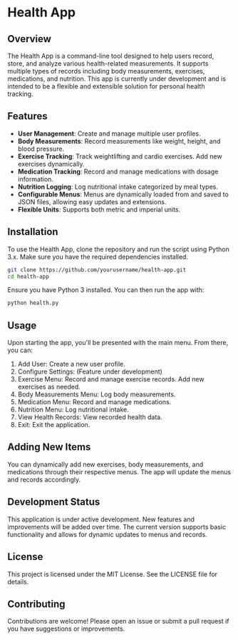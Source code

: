 # Health App

## Overview

The Health App is a command-line tool designed to help users record, store, and analyze various health-related measurements. It supports multiple types of records including body measurements, exercises, medications, and nutrition. This app is currently under development and is intended to be a flexible and extensible solution for personal health tracking.

## Features

- **User Management**: Create and manage multiple user profiles.
- **Body Measurements**: Record measurements like weight, height, and blood pressure.
- **Exercise Tracking**: Track weightlifting and cardio exercises. Add new exercises dynamically.
- **Medication Tracking**: Record and manage medications with dosage information.
- **Nutrition Logging**: Log nutritional intake categorized by meal types.
- **Configurable Menus**: Menus are dynamically loaded from and saved to JSON files, allowing easy updates and extensions.
- **Flexible Units**: Supports both metric and imperial units.

## Installation

To use the Health App, clone the repository and run the script using Python 3.x. Make sure you have the required dependencies installed.

```bash
git clone https://github.com/yourusername/health-app.git
cd health-app
```

Ensure you have Python 3 installed. You can then run the app with:

```bash
python health.py
```

## Usage

Upon starting the app, you'll be presented with the main menu. From there, you can:

1. Add User: Create a new user profile.
2. Configure Settings: (Feature under development)
3. Exercise Menu: Record and manage exercise records. Add new exercises as needed.
4. Body Measurements Menu: Log body measurements.
5. Medication Menu: Record and manage medications.
6. Nutrition Menu: Log nutritional intake.
7. View Health Records: View recorded health data.
8. Exit: Exit the application.

## Adding New Items
You can dynamically add new exercises, body measurements, and medications through their respective menus. The app will update the menus and records accordingly.

## Development Status
This application is under active development. New features and improvements will be added over time. The current version supports basic functionality and allows for dynamic updates to menus and records.

## License
This project is licensed under the MIT License. See the LICENSE file for details.

## Contributing
Contributions are welcome! Please open an issue or submit a pull request if you have suggestions or improvements.


